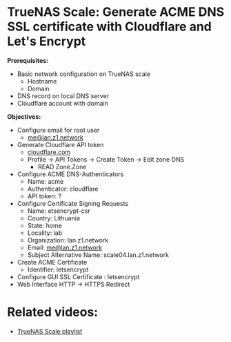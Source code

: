 # TrueNAS Scale: Generate ACME DNS SSL certificate with Cloudflare and Let's Encrypt

<b>Prerequisites:</b>

* Basic network configuration on TrueNAS scale
  * Hostname
  * Domain
* DNS record on local DNS server
* Cloudflare account with domain

<b>Objectives:</b>

* Configure email for root user
  * me@lan.z1.network
* Generate Cloudflare API token
  * [cloudflare.com](https://cloudflare.com)
  * Profile -> API Tokens -> Create Token -> Edit zone DNS
    * READ Zone.Zone
* Configure ACME DNS-Authenticators
  * Name: acme
  * Authenticator: cloudflare
  * API token: ?
* Configure Certificate Signing Requests
  * Name: etsencrypt-csr
  * Country: Lithuania
  * State: home
  * Locality: lab
  * Organization: lan.z1.network
  * Email: me@lan.z1.network
  * Subject Alternative Name: scale04.lan.z1.network
* Create ACME Certificate
  * Identifier: letsencrypt
* Configure GUI SSL Certificate : letsencrypt
* Web Interface HTTP -> HTTPS Redirect

# Related videos:

* [TrueNAS Scale playlist](https://www.youtube.com/playlist?list=PLVncjTDMNQ4RKprjwzLtGYUwVLZe6INiH)
